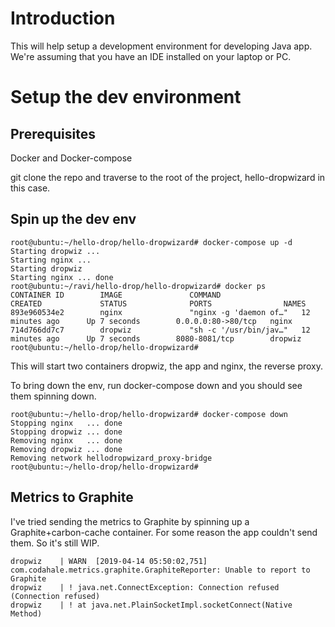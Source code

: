 # Introduction

This will help setup a development environment for developing Java app. We're assuming that you have an IDE installed on your laptop or PC.

# Setup the dev environment

Prerequisites
-------------
Docker and Docker-compose

git clone the repo and traverse to the root of the project, hello-dropwizard in this case.

Spin up the dev env
-------------------
```
root@ubuntu:~/hello-drop/hello-dropwizard# docker-compose up -d
Starting dropwiz ...
Starting nginx ...
Starting dropwiz
Starting nginx ... done
root@ubuntu:~/ravi/hello-drop/hello-dropwizard# docker ps
CONTAINER ID        IMAGE               COMMAND                  CREATED             STATUS              PORTS                NAMES
893e960534e2        nginx               "nginx -g 'daemon of…"   12 minutes ago      Up 7 seconds        0.0.0.0:80->80/tcp   nginx
714d766dd7c7        dropwiz             "sh -c '/usr/bin/jav…"   12 minutes ago      Up 7 seconds        8080-8081/tcp        dropwiz
root@ubuntu:~/hello-drop/hello-dropwizard#
```
This will start two containers dropwiz, the app and nginx, the reverse proxy.

To bring down the env, run docker-compose down and you should see them spinning down.

```
root@ubuntu:~/hello-drop/hello-dropwizard# docker-compose down
Stopping nginx   ... done
Stopping dropwiz ... done
Removing nginx   ... done
Removing dropwiz ... done
Removing network hellodropwizard_proxy-bridge
root@ubuntu:~/hello-drop/hello-dropwizard#
```

Metrics to Graphite
-------------------
I've tried sending the metrics to Graphite by spinning up a Graphite+carbon-cache container. For some reason the app couldn't send them. So it's still WIP.
```
dropwiz    | WARN  [2019-04-14 05:50:02,751] com.codahale.metrics.graphite.GraphiteReporter: Unable to report to Graphite
dropwiz    | ! java.net.ConnectException: Connection refused (Connection refused)
dropwiz    | ! at java.net.PlainSocketImpl.socketConnect(Native Method)
```
